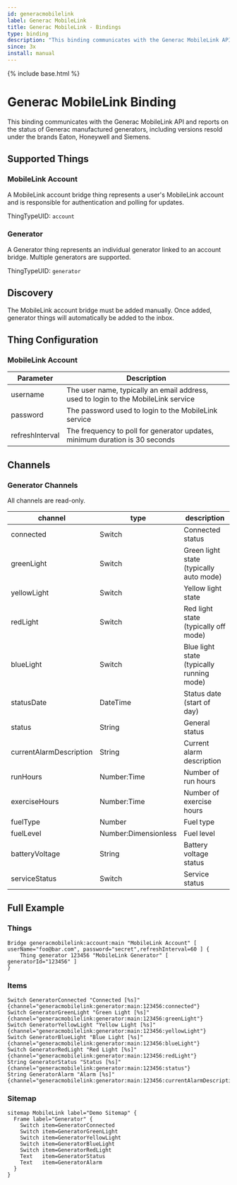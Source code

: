 ```yaml
---
id: generacmobilelink
label: Generac MobileLink
title: Generac MobileLink - Bindings
type: binding
description: "This binding communicates with the Generac MobileLink API and reports on the status of Generac manufactured generators, including versions resold under the brands Eaton, Honeywell and Siemens."
since: 3x
install: manual
---
```


<!-- Attention authors: Do not edit directly. Please add your changes to the appropriate source repository -->

{% include base.html %}

# Generac MobileLink Binding

This binding communicates with the Generac MobileLink API and reports on the status of Generac manufactured generators, including versions resold under the brands Eaton, Honeywell and Siemens.

## Supported Things


### MobileLink Account

A MobileLink account bridge thing represents a user's MobileLink account and is responsible for authentication and polling for updates.

ThingTypeUID: `account`

### Generator

A Generator thing represents an individual generator linked to an account bridge. Multiple generators are supported.  

ThingTypeUID: `generator`

## Discovery

The MobileLink account bridge must be added manually. Once added, generator things will automatically be added to the inbox.  

## Thing Configuration

### MobileLink Account

| Parameter       | Description                                                                        |
|-----------------|------------------------------------------------------------------------------------|
| username        | The user name, typically an email address, used to login to the MobileLink service |
| password        | The password used to login to the MobileLink service                               |
| refreshInterval | The frequency to poll for generator updates, minimum duration is 30 seconds        |


## Channels

### Generator Channels

All channels are read-only. 

| channel                 | type                 | description                               |
|-------------------------|----------------------|-------------------------------------------|
| connected               | Switch               | Connected status                          |
| greenLight              | Switch               | Green light state (typically auto mode)   |
| yellowLight             | Switch               | Yellow light state                        |
| redLight                | Switch               | Red light state (typically off mode)      |
| blueLight               | Switch               | Blue light state (typically running mode) |
| statusDate              | DateTime             | Status date (start of day)                |
| status                  | String               | General status                            |
| currentAlarmDescription | String               | Current alarm description                 |
| runHours                | Number:Time          | Number of run hours                       |
| exerciseHours           | Number:Time          | Number of exercise hours                  |
| fuelType                | Number               | Fuel type                                 |
| fuelLevel               | Number:Dimensionless | Fuel level                                |
| batteryVoltage          | String               | Battery voltage status                    |
| serviceStatus           | Switch               | Service status                            |


## Full Example

### Things

```xtend
Bridge generacmobilelink:account:main "MobileLink Account" [ userName="foo@bar.com", password="secret",refreshInterval=60 ] {
    Thing generator 123456 "MobileLink Generator" [ generatorId="123456" ]
}
```

### Items

```xtend
Switch GeneratorConnected "Connected [%s]" {channel="generacmobilelink:generator:main:123456:connected"}
Switch GeneratorGreenLight "Green Light [%s]" {channel="generacmobilelink:generator:main:123456:greenLight"}
Switch GeneratorYellowLight "Yellow Light [%s]" {channel="generacmobilelink:generator:main:123456:yellowLight"}
Switch GeneratorBlueLight "Blue Light [%s]" {channel="generacmobilelink:generator:main:123456:blueLight"}
Switch GeneratorRedLight "Red Light [%s]" {channel="generacmobilelink:generator:main:123456:redLight"}
String GeneratorStatus "Status [%s]" {channel="generacmobilelink:generator:main:123456:status"}
String GeneratorAlarm "Alarm [%s]" {channel="generacmobilelink:generator:main:123456:currentAlarmDescription"}
```

### Sitemap

```xtend
sitemap MobileLink label="Demo Sitemap" {
  Frame label="Generator" {
    Switch item=GeneratorConnected
    Switch item=GeneratorGreenLight
    Switch item=GeneratorYellowLight
    Switch item=GeneratorBlueLight
    Switch item=GeneratorRedLight
    Text   item=GeneratorStatus
    Text   item=GeneratorAlarm
  }                
}
```
